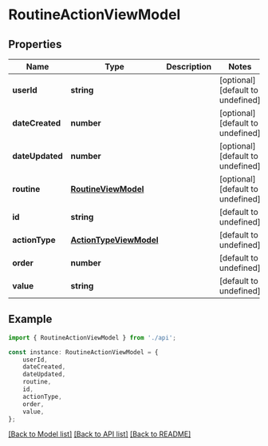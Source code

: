 # RoutineActionViewModel


## Properties

Name | Type | Description | Notes
------------ | ------------- | ------------- | -------------
**userId** | **string** |  | [optional] [default to undefined]
**dateCreated** | **number** |  | [optional] [default to undefined]
**dateUpdated** | **number** |  | [optional] [default to undefined]
**routine** | [**RoutineViewModel**](RoutineViewModel.md) |  | [optional] [default to undefined]
**id** | **string** |  | [default to undefined]
**actionType** | [**ActionTypeViewModel**](ActionTypeViewModel.md) |  | [default to undefined]
**order** | **number** |  | [default to undefined]
**value** | **string** |  | [default to undefined]

## Example

```typescript
import { RoutineActionViewModel } from './api';

const instance: RoutineActionViewModel = {
    userId,
    dateCreated,
    dateUpdated,
    routine,
    id,
    actionType,
    order,
    value,
};
```

[[Back to Model list]](../README.md#documentation-for-models) [[Back to API list]](../README.md#documentation-for-api-endpoints) [[Back to README]](../README.md)
